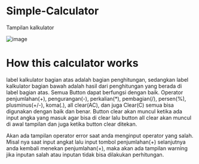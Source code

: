 # Simple-Calculator
Tampilan kalkulator

![image](https://github.com/Mourent/Simple-Calculator/assets/95265197/1a84dcd2-7d17-42c4-8dae-c43365a83be9)

# How this calculator works
label kalkulator bagian atas adalah bagian penghitungan, sedangkan label kalkulator bagian bawah adalah hasil dari penghitungan yang berada di label bagian atas. Semua Button dapat berfungsi dengan baik. Operator penjumlahan(+), pengurangan(-), perkalian(*), pembagian(/), persen(%), plusminus(+/-), koma(.), all clear(AC), dan juga Clear(C) semua bisa digunakan dengan baik dan benar. Button clear akan muncul ketika ada input angka yang masuk agar bisa di clear lalu button all clear akan muncul di awal tampilan dan juga ketika button clear ditekan.

Akan ada tampilan operator error saat anda menginput operator yang salah. Misal nya saat input angkat lalu input tombol penjumlahan(+) selanjutnya anda kembali menekan penjumlahan(+), maka akan ada tampilan warning jika inputan salah atau inputan tidak bisa dilakukan perhitungan.
